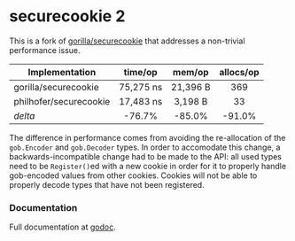 securecookie 2
============

This is a fork of [gorilla/securecookie](http://github.com/gorilla/securecookie) that addresses a non-trivial performance issue.

|   Implementation       |  time/op  | mem/op   | allocs/op | 
| ---------------------- |:---------:|:--------:|:---------:|
| gorilla/securecookie   | 75,275 ns | 21,396 B |    369    |
| philhofer/securecookie | 17,483 ns | 3,198 B  |     33    |
|       *delta*          |   -76.7%  |  -85.0%  |   -91.0%  |


The difference in performance comes from avoiding the re-allocation of the `gob.Encoder` and `gob.Decoder` types. In order to accomodate this change, a backwards-incompatible change had to be made to the API: all used types need to be `Register()`ed with a new cookie in order for it to properly handle gob-encoded values from other cookies. Cookies will not be able to properly decode types that have not been registered.

### Documentation

Full documentation at [godoc](http://godoc.org/philhofer/securecookie).